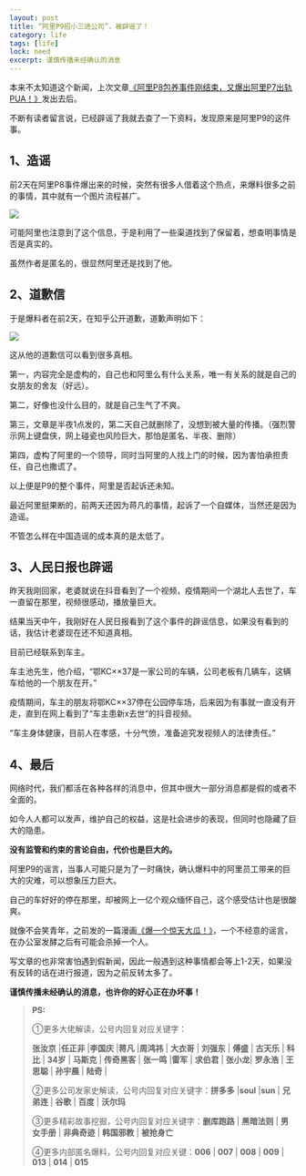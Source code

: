 ```yaml
---
layout: post
title: “阿里P9招小三进公司”，被辟谣了！
category: life
tags: [life]
lock: need
excerpt: 谨慎传播未经确认的消息
---
```


本来不太知道这个新闻，上次文章[《阿里P8包养事件刚结束，又爆出阿里P7出轨PUA！》](http://www.ityouknow.com/life/2020/06/22/chugui.html)发出去后。

不断有读者留言说，已经辟谣了我就去查了一下资料，发现原来是阿里P9的这件事。

## 1、造谣

前2天在阿里P8事件爆出来的时候，突然有很多人借着这个热点，来爆料很多之前的事情，其中就有一个图片流程甚广。

![](http://favorites.ren/assets/images/2020/it/piyao/piyao01.jpg) 

可能阿里也注意到了这个信息，于是利用了一些渠道找到了保留着，想查明事情是否是真实的。

虽然作者是匿名的，很显然阿里还是找到了他。

## 2、道歉信

于是爆料者在前2天，在知乎公开道歉，道歉声明如下：

![](http://favorites.ren/assets/images/2020/it/piyao/piyao02.jpg) 

这从他的道歉信可以看到很多真相。

第一，内容完全是虚构的，自己也和阿里么有什么关系，唯一有关系的就是自己的女朋友的舍友（好远）。

第二，好像也没什么目的，就是自己生气了不爽。

第三，文章是半夜1点发的，第二天自己就删除了，没想到被大量的传播。（强烈警示网上键盘侠，网上碰瓷也风险巨大，那怕是匿名、半夜、删除）

第四，虚构了阿里的一个领导，同时当阿里的人找上门的时候，因为害怕承担责任，自己也撒谎了。

以上便是P9的整个事件，阿里是否起诉还未知。

最近阿里挺果断的，前两天还因为蒋凡的事情，起诉了一个自媒体，当然还是因为造谣。

不管怎么样在中国造谣的成本真的是太低了。

## 3、人民日报也辟谣

昨天我刚回家，老婆就说在抖音看到了一个视频，疫情期间一个湖北人去世了，车一直留在那里，视频很感动，播放量巨大。

结果当天中午，我刚好在人民日报看到了这个事件的辟谣信息，如果没有看到的话，我估计老婆现在还不知道真相。

目前已经联系到车主。

车主池先生，他介绍，“鄂KC××37是一家公司的车辆，公司老板有几辆车，这辆车给他的一个朋友在开。”

疫情期间，车主的朋友将鄂KC××37停在公园停车场，后来因为有事就一直没有开走，直到在网上看到了“车主患新x去世”的抖音视频。

“车主身体健康，目前人在孝感，十分气愤，准备追究发视频人的法律责任。”

## 4、最后

网络时代，我们都活在各种各样的消息中，但其中很大一部分消息都是假的或者不全面的。

如今人人都可以发声，维护自己的权益，这是社会进步的表现，但同时也隐藏了巨大的隐患。

**没有监管和约束的言论自由，代价也是巨大的。**

阿里P9的谣言，当事人可能只是为了一时痛快，确认爆料中的阿里员工带来的巨大的灾难，可以想象压力巨大。

自己的车好好的停在那里，却被网上一亿个观众缅怀自己，这个感受估计也是很酸爽。

就像不会笑青年，之前发的一篇漫画[《爆一个惊天大瓜！》](http://www.ityouknow.com/2020/04/24/dagua.html)，一个不经意的谣言，在办公室发酵之后有可能会杀掉一个人。

写文章的也非常害怕遇到假新闻，因此一般遇到这种事情都会等上1-2天，如果没有反转的话在进行报道，因为之前反转太多了。

**谨慎传播未经确认的消息，也许你的好心正在办坏事！**


>**PS:**
>
>①更多大佬解读，公号内回复对应关键字：
>
>**张汝京** |**任正非** |**李国庆** |**蒋凡** |**周鸿祎** | **大衣哥** | **刘强东** | **傅盛** | **古天乐** | **科比** | **34岁** | **马斯克** | **传奇黑客** | **张一鸣** |**雷军** | **求伯君** | **张小龙**| **罗永浩** | **王思聪** | **孙宇晨** | **陆奇** |
>
>②更多公司发家史解读，公号内回复对应关键字：**拼多多** |**soul** |**sun** | **兄弟连** | **谷歌** | **百度** | **沃尔玛**
>
>③更多精彩故事挖掘，公号内回复对应关键字：**删库跑路** | **黑暗法则** | **男女手册** | **非典奇迹** | **韩国邪教** | **被抢身亡**
>
>④更多内部匿名爆料，公号内回复对应关键：**006** | **007** | **008** | **009** | **013** | **014** | **015**


